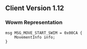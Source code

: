 ## Client Version 1.12

### Wowm Representation
```rust,ignore
msg MSG_MOVE_START_SWIM = 0x00CA {
    MovementInfo info;    
}

```
